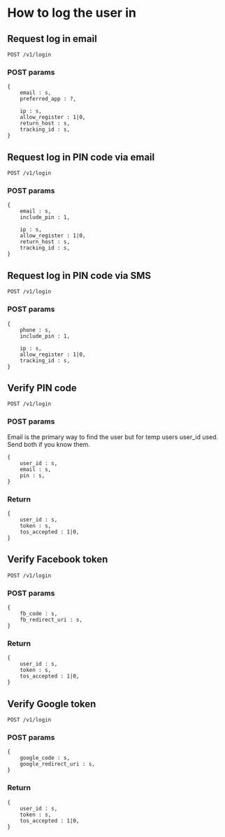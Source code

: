 # How to log the user in

## Request log in email

    POST /v1/login

### POST params

    {
        email : s,
        preferred_app : ?,

        ip : s,
        allow_register : 1|0,
        return_host : s,
        tracking_id : s,
    }

## Request log in PIN code via email

    POST /v1/login

### POST params

    {
        email : s,
        include_pin : 1,

        ip : s,
        allow_register : 1|0,
        return_host : s,
        tracking_id : s,
    }

## Request log in PIN code via SMS

    POST /v1/login

### POST params

    {
        phone : s,
        include_pin : 1,

        ip : s,
        allow_register : 1|0,
        tracking_id : s,
    }
    
## Verify PIN code

    POST /v1/login

### POST params

Email is the primary way to find the user but for temp users user_id used. Send both if you know them.

    {
        user_id : s,
        email : s,
        pin : s,
    }

### Return

    {
        user_id : s,
        token : s,
        tos_accepted : 1|0,
    }

## Verify Facebook token

    POST /v1/login

### POST params

    {
        fb_code : s,
        fb_redirect_uri : s,
    }

### Return

    {
        user_id : s,
        token : s,
        tos_accepted : 1|0,
    }
    
## Verify Google token

    POST /v1/login

### POST params

    {
        google_code : s,
        google_redirect_uri : s,
    }

### Return

    {
        user_id : s,
        token : s,
        tos_accepted : 1|0,
    }

